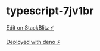 # typescript-7jv1br

[Edit on StackBlitz ⚡️](https://stackblitz.com/edit/typescript-7jv1br)

[Deployed with deno ⚡️](https://important-bat.deno.dev/)
